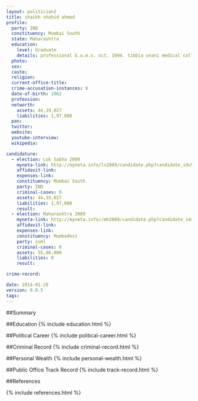 ```yaml
---
layout: politician2
title: shaikh shahid ahmed
profile: 
  party: IND
  constituency: Mumbai South
  state: Maharashtra
  education: 
    level: Graduate
    details: professional b.u.m.s. oct. 1994. tibbia unani medical college, nagpada, mumbai
  photo: 
  sex: 
  caste: 
  religion: 
  current-office-title: 
  crime-accusation-instances: 0
  date-of-birth: 1962
  profession: 
  networth: 
    assets: 44,19,027
    liabilities: 1,97,000
  pan: 
  twitter: 
  website: 
  youtube-interview: 
  wikipedia: 

candidature: 
  - election: Lok Sabha 2009
    myneta-link: http://myneta.info/ls2009/candidate.php?candidate_id=5491
    affidavit-link: 
    expenses-link: 
    constituency: Mumbai South 
    party: IND
    criminal-cases: 0
    assets: 44,19,027
    liabilities: 1,97,000
    result:  
  - election: Maharashtra 2009
    myneta-link: http://myneta.info//mh2009/candidate.php?candidate_id=2451
    affidavit-link: 
    expenses-link: 
    constituency: Mumbadevi 
    party: iuml
    criminal-cases: 0
    assets: 55,86,000
    liabilities: 0
    result:  

crime-record: 

date: 2014-01-28
version: 0.0.5
tags: 
---
```

##Summary


##Education
{% include education.html %}


##Political Career
{% include political-career.html %}


##Criminal Record
{% include criminal-record.html %}


##Personal Wealth
{% include personal-wealth.html %}


##Public Office Track Record
{% include track-record.html %}


##References


{% include references.html %}